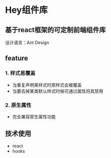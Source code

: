 # Hey组件库

## 基于react框架的可定制前端组件库

设计语言：Ant Design

## feature

### 1. 样式易覆盖

- 当重复声明某样式时原样式会被覆盖
- 当要去掉某类默认样式时候可通过属性将其禁用

### 2. 原生属性

- 完全兼容原生属性功能

## 技术使用

- react
- hooks
